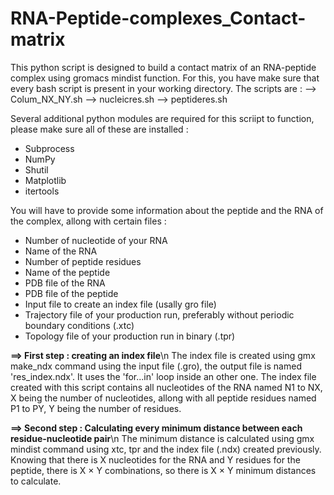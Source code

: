 # RNA-Peptide-complexes_Contact-matrix

This python script is designed to build a contact matrix of an RNA-peptide complex using gromacs mindist function. For this, you have make sure that every bash script is present in your working directory.
The scripts are : 
  --> Colum_NX_NY.sh 
  --> nucleicres.sh 
  --> peptideres.sh

Several additional python modules are required for this scriipt to function, please make sure all of these are installed : 
- Subprocess
- NumPy
- Shutil
- Matplotlib
- itertools

You will have to provide some information about the peptide and the RNA of the complex, allong with certain files :
- Number of nucleotide of your RNA
- Name of the RNA
- Number of peptide residues
- Name of the peptide
- PDB file of the RNA
- PDB file of the peptide
- Input file to create an index file (usally gro file)
- Trajectory file of your production run, preferably without periodic boundary conditions (.xtc)
- Topology file of your production run in binary (.tpr)

**==> First step : creating an index file**\n
The index file is created using gmx make_ndx command using the input file (.gro), the output file is named 'res_index.ndx'.
It uses the 'for...in' loop inside an other one.
The index file created with this script contains all nucleotides of the RNA named N1 to NX, X being the number of nucleotides, allong with all peptide residues named P1 to PY, Y being the number of residues.

**==> Second step : Calculating every minimum distance between each residue-nucleotide pair**\n
The minimum distance is calculated using gmx mindist command using xtc, tpr and the index file (.ndx) created previously.
Knowing that there is X nucleotides for the RNA and Y residues for the peptide, there is X 	&times; Y combinations, so there is X &times; Y minimum distances to calculate.



